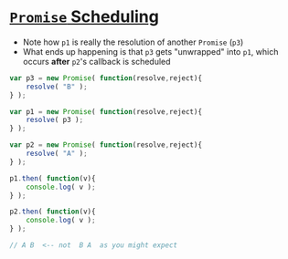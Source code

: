 # [`Promise` Scheduling](https://github.com/getify/You-Dont-Know-JS/blob/master/async%20%26%20performance/ch3.md#promise-scheduling-quirks)

* Note how `p1` is really the resolution of another `Promise` (`p3`)
* What ends up happening is that `p3` gets "unwrapped" into `p1`, which occurs **after** `p2`'s callback is scheduled

```javascript
var p3 = new Promise( function(resolve,reject){
	resolve( "B" );
} );

var p1 = new Promise( function(resolve,reject){
	resolve( p3 );
} );

var p2 = new Promise( function(resolve,reject){
	resolve( "A" );
} );

p1.then( function(v){
	console.log( v );
} );

p2.then( function(v){
	console.log( v );
} );

// A B  <-- not  B A  as you might expect
```
